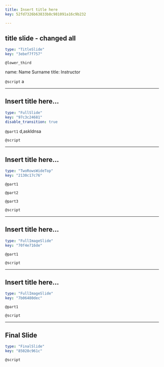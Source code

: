 ```yaml
---
title: Insert title here
key: 52fd7326b63833b8c981091a16c9b232

---
```

## title slide - changed all

```yaml
type: "TitleSlide"
key: "3ebef7f757"
```

`@lower_third`

name: Name Surname
title: Instructor


`@script`
a


---
## Insert title here...

```yaml
type: "FullSlide"
key: "97c3c24681"
disable_transition: true
```

`@part1`
d,askldnsa


`@script`



---
## Insert title here...

```yaml
type: "TwoRowsWideTop"
key: "2130c17c76"
```

`@part1`



`@part2`



`@part3`



`@script`



---
## Insert title here...

```yaml
type: "FullImageSlide"
key: "70f4e716de"
```

`@part1`



`@script`



---
## Insert title here...

```yaml
type: "FullImageSlide"
key: "7b06480dec"
```

`@part1`



`@script`



---
## Final Slide

```yaml
type: "FinalSlide"
key: "85028c961c"
```

`@script`


